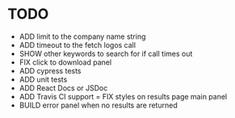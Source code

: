 # TODO

- ADD limit to the company name string
- ADD timeout to the fetch logos call
- SHOW other keywords to search for if call times out
- FIX click to download panel
- ADD cypress tests
- ADD unit tests
- ADD React Docs or JSDoc
- ADD Travis CI support
= FIX styles on results page main panel
- BUILD error panel when no results are returned
